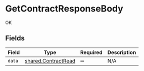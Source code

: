 # GetContractResponseBody

OK


## Fields

| Field                                                             | Type                                                              | Required                                                          | Description                                                       |
| ----------------------------------------------------------------- | ----------------------------------------------------------------- | ----------------------------------------------------------------- | ----------------------------------------------------------------- |
| `data`                                                            | [shared.ContractRead](../../../sdk/models/shared/contractread.md) | :heavy_minus_sign:                                                | N/A                                                               |